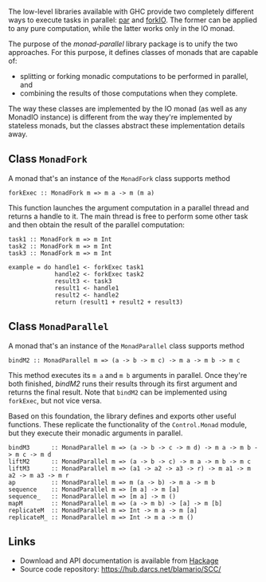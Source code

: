 
The low-level libraries available with GHC provide two completely different ways to execute tasks in parallel: [par](http://hackage.haskell.org/packages/archive/parallel/1.1.0.1/doc/html/Control-Parallel.html#v:par) and [forkIO](http://www.haskell.org/ghc/docs/latest/html/libraries/base-4.2.0.0/Control-Concurrent.html#v%3AforkIO). The former can be applied to any pure computation, while the latter works only in the IO monad.

The purpose of the _monad-parallel_ library package is to unify the two approaches. For this purpose, it defines classes of monads that are capable of:

 * splitting or forking monadic computations to be performed in parallel, and
 * combining the results of those computations when they complete.

The way these classes are implemented by the IO monad (as well as any MonadIO instance) is different from the way they're implemented by stateless monads, but the classes abstract these implementation details away.

## Class `MonadFork`

A monad that's an instance of the `MonadFork` class supports method

    forkExec :: MonadFork m => m a -> m (m a)

This function launches the argument computation in a parallel thread and returns a handle to it. The main thread is free to perform some other task and then obtain the result of the parallel computation:

    task1 :: MonadFork m => m Int
    task2 :: MonadFork m => m Int
    task3 :: MonadFork m => m Int

    example = do handle1 <- forkExec task1
                 handle2 <- forkExec task2
                 result3 <- task3
                 result1 <- handle1
                 result2 <- handle2
                 return (result1 + result2 + result3)

## Class `MonadParallel`

A monad that's an instance of the `MonadParallel` class supports method

    bindM2 :: MonadParallel m => (a -> b -> m c) -> m a -> m b -> m c

This method executes its `m a` and `m b` arguments in parallel. Once they're both finished, _bindM2_ runs their results through its first argument and returns the final result. Note that `bindM2` can be implemented using `forkExec`, but not vice versa.

Based on this foundation, the library defines and exports other useful functions. These replicate the functionality of the `Control.Monad` module, but they execute their monadic arguments in parallel.

    bindM3      :: MonadParallel m => (a -> b -> c -> m d) -> m a -> m b -> m c -> m d
    liftM2      :: MonadParallel m => (a -> b -> c) -> m a -> m b -> m c
    liftM3      :: MonadParallel m => (a1 -> a2 -> a3 -> r) -> m a1 -> m a2 -> m a3 -> m r
    ap          :: MonadParallel m => m (a -> b) -> m a -> m b
    sequence    :: MonadParallel m => [m a] -> m [a]
    sequence_   :: MonadParallel m => [m a] -> m () 
    mapM        :: MonadParallel m => (a -> m b) -> [a] -> m [b]
    replicateM  :: MonadParallel m => Int -> m a -> m [a]
    replicateM_ :: MonadParallel m => Int -> m a -> m ()

## Links

 * Download and API documentation is available from [Hackage](http://hackage.haskell.org/package/monad-parallel)
 * Source code repository: <https://hub.darcs.net/blamario/SCC/>
